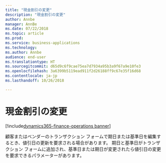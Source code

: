 ```yaml
---
title: "現金割引の変更"
description: "現金割引の変更"
author: Annbe
manager: AnnBe
ms.date: 07/22/2018
ms.topic: article
ms.prod: 
ms.service: business-applications
ms.technology: 
ms.author: Annbe
audience: end-user
ms.translationtype: HT
ms.sourcegitcommit: d65d9c6f9cae75ea7d7934a95b3a9f67a9e10fe3
ms.openlocfilehash: 3a6399b5119ead911f2d26188ff9c67e35f16d68
ms.contentlocale: ja-jp
ms.lasthandoff: 10/26/2018

---
```

#  <a name="change-cash-discounts"></a>現金割引の変更

[!include[dynamics365-finance-operations banner](../includes/dynamics365-finance-operations.md)]



顧客またはベンダーのトランザクション フォームで期日または基準日を編集するとき、値引日の更新を要求される場合があります。 期日と基準日がトランザクション フォームに追加され、基準日または期日が変更されたら値引日の変更を要求できるパラメーターがあります。
